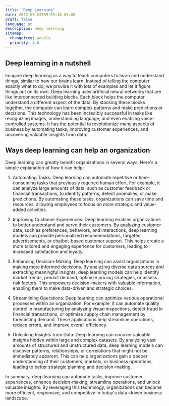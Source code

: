 ```yaml
---
title: "Deep Learning"
date: 2023-06-23T09:59:40-07:00
draft: false
language: en
description: Deep learning
sitemap:
  changefreq: weekly
  priority: 1.0
---
```


## Deep learning in a nutshell ##

Imagine deep learning as a way to teach computers to learn and understand things, similar to how our brains learn. Instead of telling the computer exactly what to do, we provide it with lots of examples and let it figure things out on its own. Deep learning uses artificial neural networks that are like interconnected building blocks. Each block helps the computer understand a different aspect of the data. By stacking these blocks together, the computer can learn complex patterns and make predictions or decisions. This technology has been incredibly successful in tasks like recognizing images, understanding language, and even enabling voice-controlled systems. It has the potential to revolutionize many aspects of business by automating tasks, improving customer experiences, and uncovering valuable insights from data.

## Ways deep learning can help an organization ##

Deep learning can greatly benefit organizations in several ways. Here's a simple explanation of how it can help:

1. Automating Tasks: Deep learning can automate repetitive or time-consuming tasks that previously required human effort. For example, it can analyze large amounts of data, such as customer feedback or financial transactions, to identify patterns, detect anomalies, or make predictions. By automating these tasks, organizations can save time and resources, allowing employees to focus on more strategic and value-added activities.

2. Improving Customer Experiences: Deep learning enables organizations to better understand and serve their customers. By analyzing customer data, such as preferences, behaviors, and interactions, deep learning models can provide personalized recommendations, targeted advertisements, or chatbot-based customer support. This helps create a more tailored and engaging experience for customers, leading to increased satisfaction and loyalty.

3. Enhancing Decision-Making: Deep learning can assist organizations in making more informed decisions. By analyzing diverse data sources and extracting meaningful insights, deep learning models can help identify market trends, predict demand, optimize pricing strategies, or assess risk factors. This empowers decision-makers with valuable information, enabling them to make data-driven and strategic choices.

4. Streamlining Operations: Deep learning can optimize various operational processes within an organization. For example, it can automate quality control in manufacturing by analyzing visual inspections, detect fraud in financial transactions, or optimize supply chain management by forecasting demand. These applications help streamline operations, reduce errors, and improve overall efficiency.

5. Unlocking Insights from Data: Deep learning can uncover valuable insights hidden within large and complex datasets. By analyzing vast amounts of structured and unstructured data, deep learning models can discover patterns, relationships, or correlations that might not be immediately apparent. This can help organizations gain a deeper understanding of their customers, markets, or business operations, leading to better strategic planning and decision-making.

In summary, deep learning can automate tasks, improve customer experiences, enhance decision-making, streamline operations, and unlock valuable insights. By leveraging this technology, organizations can become more efficient, responsive, and competitive in today's data-driven business landscape.